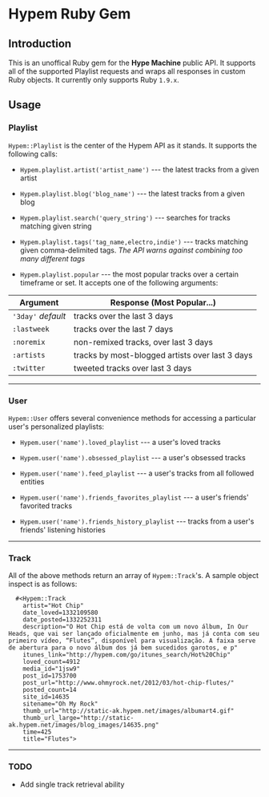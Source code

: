 # Hypem Ruby Gem #
## Introduction ##
This is an unoffical Ruby gem for the **Hype Machine** public API. It supports all of the supported Playlist requests and wraps all responses in custom Ruby objects. It currently only supports Ruby `1.9.x`.

## Usage ##

### Playlist ###
`Hypem::Playlist` is the center of the Hypem API as it stands. It supports the following calls:

- `Hypem.playlist.artist('artist_name')` --- the latest tracks from a given artist

- `Hypem.playlist.blog('blog_name')` --- the latest tracks from a given blog

- `Hypem.playlist.search('query_string')` --- searches for tracks matching given string

- `Hypem.playlist.tags('tag_name,electro,indie')` --- tracks matching given comma-delimited tags. *The API warns against combining too many different tags*

- `Hypem.playlist.popular` --- the most popular tracks over a certain timeframe or set. It accepts one of the following arguments:

<table>
  <thead>
    <tr>
      <th> Argument </th>
      <th> Response (Most Popular...) </th>
    </tr>
  </thead>
  <tbody>
    <tr>
      <td><code>'3day'</code> <em>default</em></td>
      <td>tracks over the last 3 days</td>
    </tr>
    <tr>
      <td><code>:lastweek</code></td>
      <td>tracks over the last 7 days</td>
    </tr>
    <tr>
      <td><code>:noremix</code></td>
      <td>non-remixed tracks, over last 3 days</td>
    </tr>
    <tr>
      <td><code>:artists</code></td>
      <td>tracks by most-blogged artists over last 3 days</td>
    </tr>
    <tr>
      <td><code>:twitter</code></td>
      <td>tweeted tracks over last 3 days</td>
    </tr>
  </tbody>
</table>

******

### User ###
`Hypem::User` offers several convenience methods for accessing a particular user's personalized playlists:

- `Hypem.user('name').loved_playlist` --- a user's loved tracks

- `Hypem.user('name').obsessed_playlist` --- a user's obsessed tracks

- `Hypem.user('name').feed_playlist` --- a user's tracks from all followed entities

- `Hypem.user('name').friends_favorites_playlist` --- a user's friends' favorited tracks

- `Hypem.user('name').friends_history_playlist` --- tracks from a user's friends' listening histories

******

### Track ###
All of the above methods return an array of `Hypem::Track`'s. A sample object inspect is as follows:

      #<Hypem::Track
        artist="Hot Chip"
        date_loved=1332109580
        date_posted=1332252311
        description="O Hot Chip está de volta com um novo álbum, In Our Heads, que vai ser lançado oficialmente em junho, mas já conta com seu primeiro vídeo, “Flutes”, disponível para visualização. A faixa serve de abertura para o novo álbum dos já bem sucedidos garotos, e p"
        itunes_link="http://hypem.com/go/itunes_search/Hot%20Chip"
        loved_count=4912
        media_id="1jsw9"
        post_id=1753700
        post_url="http://www.ohmyrock.net/2012/03/hot-chip-flutes/"
        posted_count=14
        site_id=14635
        sitename="Oh My Rock"
        thumb_url="http://static-ak.hypem.net/images/albumart4.gif"
        thumb_url_large="http://static-ak.hypem.net/images/blog_images/14635.png"
        time=425
        title="Flutes">

****** 

### TODO ###
  - Add single track retrieval ability
